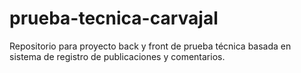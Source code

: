 # prueba-tecnica-carvajal
Repositorio para proyecto back y front de prueba técnica basada en sistema de registro de publicaciones y comentarios.
